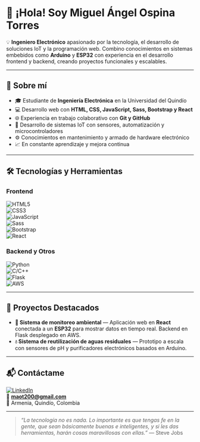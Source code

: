 # 👋 ¡Hola! Soy Miguel Ángel Ospina Torres  

💡 **Ingeniero Electrónico** apasionado por la tecnología, el desarrollo de soluciones IoT y la programación web. Combino conocimientos en sistemas embebidos como **Arduino** y **ESP32** con experiencia en el desarrollo frontend y backend, creando proyectos funcionales y escalables.  

---

## 🚀 Sobre mí  
- 🎓 Estudiante de **Ingeniería Electrónica** en la Universidad del Quindío  
- 💻 Desarrollo web con **HTML, CSS, JavaScript, Sass, Bootstrap y React**  
- 🌐 Experiencia en trabajo colaborativo con **Git y GitHub**  
- 📡 Desarrollo de sistemas IoT con sensores, automatización y microcontroladores  
- ⚙️ Conocimientos en mantenimiento y armado de hardware electrónico  
- 📈 En constante aprendizaje y mejora continua  

---

## 🛠️ Tecnologías y Herramientas  
### **Frontend**
![HTML5](https://img.shields.io/badge/HTML5-E34F26?style=for-the-badge&logo=html5&logoColor=white)  
![CSS3](https://img.shields.io/badge/CSS3-1572B6?style=for-the-badge&logo=css3&logoColor=white)  
![JavaScript](https://img.shields.io/badge/JavaScript-F7DF1E?style=for-the-badge&logo=javascript&logoColor=black)  
![Sass](https://img.shields.io/badge/Sass-CC6699?style=for-the-badge&logo=sass&logoColor=white)  
![Bootstrap](https://img.shields.io/badge/Bootstrap-7952B3?style=for-the-badge&logo=bootstrap&logoColor=white)  
![React](https://img.shields.io/badge/React-61DAFB?style=for-the-badge&logo=react&logoColor=black)  

### **Backend y Otros**
![Python](https://img.shields.io/badge/Python-3776AB?style=for-the-badge&logo=python&logoColor=white)  
![C/C++](https://img.shields.io/badge/C%2FC++-00599C?style=for-the-badge&logo=cplusplus&logoColor=white)  
![Flask](https://img.shields.io/badge/Flask-000000?style=for-the-badge&logo=flask&logoColor=white)  
![AWS](https://img.shields.io/badge/AWS-FF9900?style=for-the-badge&logo=amazonaws&logoColor=white)  

---

## 📌 Proyectos Destacados
- **🌱 Sistema de monitoreo ambiental** — Aplicación web en **React** conectada a un **ESP32** para mostrar datos en tiempo real. Backend en Flask desplegado en AWS.  
- **💧 Sistema de reutilización de aguas residuales** — Prototipo a escala con sensores de pH y purificadores electrónicos basados en Arduino.  

---

## 📬 Contáctame  
[![LinkedIn](https://img.shields.io/badge/LinkedIn-0077B5?style=for-the-badge&logo=linkedin&logoColor=white)](www.linkedin.com/in/miguel-angel-ospina-torres)  
📧 **maot200@gmail.com**  
📍 Armenia, Quindío, Colombia  

---

> _“La tecnología no es nada. Lo importante es que tengas fe en la gente, que sean básicamente buenas e inteligentes, y si les das herramientas, harán cosas maravillosas con ellas.”_ — Steve Jobs

